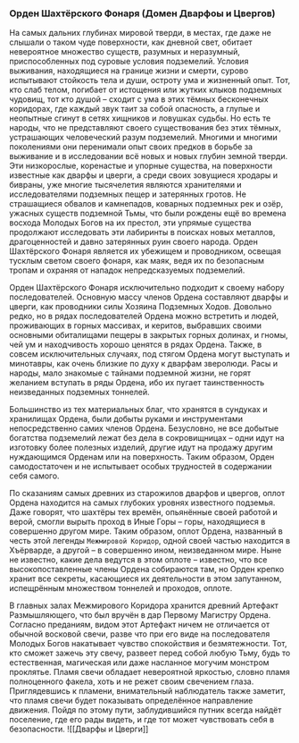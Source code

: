 ###  Орден Шахтёрского Фонаря (Домен Дварфоы и Цвергов)

На самых дальних глубинах мировой тверди, в местах, где даже не слышали о таком чуде поверхности, как дневной свет, обитает невероятное множество существ, разумных и неразумный, приспособленных под суровые условия подземелий. Условия выживания, находящиеся на границе жизни и смерти, сурово испытывают стойкость тела и души, остроту ума и жизненный опыт. Тот, кто слаб телом, погибает от истощения или жутких клыков подземных чудовищ, тот кто душой – сходит с ума в этих тёмных бесконечных коридорах, где каждый звук таит за собой опасность, а глупые и неопытные сгинут в сетях хищников и ловушках судьбы. Но есть те народы, что не представляют своего существования без этих тёмных, устрашающих человеческий разум подземелий. Многими и многими поколениями они перенимали опыт своих предков в борьбе за выживание и в исследовании всё новых и новых глубин земной тверди. Эти низкорослые, коренастые и упорные существа, на поверхности известные как дварфы и цверги, а среди своих зовущиеся хродары и бивраны, уже многие тысячелетия являются хранителями и исследователями подземных пещер и затерянных гротов. Не страшащиеся обвалов и камнепадов, коварных подземных рек и озёр, ужасных существ подземной Тьмы, что были рождены ещё во времена восхода Молодых Богов на их престол, эти упрямые существа продолжают исследовать эти лабиринты в поисках новых металлов, драгоценностей и давно затерянных руин своего народа. Орден Шахтёрского Фонаря является их убежищем и проводником, освещая тусклым светом своего фонаря, как маяк, ведя их по безопасным тропам и охраняя от нападок непредсказуемых подземелий.

Орден Шахтёрского Фонаря исключительно подходит к своему набору последователей. Основную массу членов Ордена составляют дварфы и цверги, как проводники силы Хозяина Подземных Ходов. Довольно редко, но в рядах последователей Ордена можно встретить и людей, проживающих в горных массивах, и керитов, выбравших своими основными обиталищами пещеры в закрытых горных долинах, и гномы, чей ум и находчивость хорошо ценятся в рядах Ордена. Также, в совсем исключительных случаях, под стягом Ордена могут выступать и минотавры, как очень близкие по духу к дварфам зверолюди. Расы и народы, мало знакомые с тайнами подземной жизни, не горят желанием вступать в ряды Ордена, ибо их пугает таинственность неизведанных подземных тоннелей.

Большинство из тех материальных благ, что хранятся в сундуках и хранилищах Ордена, были добыты руками и инструментами непосредственно самих членов Ордена. Безусловно, не все добытые богатства подземелий лежат без дела в сокровищницах – одни идут на изготовку более полезных изделий, другие идут на продажу другим нуждающимся Орденам или на поверхность. Таким образом, Орден самодостаточен и не испытывает особых трудностей в содержании себя самого.

По сказаниям самых древних из старожилов дварфов и цвергов, оплот Ордена находится на самых глубоких уровнях известного подземья. Даже говорят, что шахтёры тех времён, опьянённые своей работой и верой, смогли вырыть проход в Иные Горы – горы, находящиеся в совершенно другом мире. Таким образом, оплот Ордена, названный в честь этой легенды `Межмировой Коридор`, одной своей частью находится в Хъёрварде, а другой – в совершенно ином, неизведанном мире. Ныне не известно, какие дела ведутся в этом оплоте – известно, что все высокопоставленные члены Ордена собираются там, но Орден крепко хранит все секреты, касающиеся их деятельности в этом запутанном, испещрённым множеством тоннелей и проходов, оплоте.

В главных залах Межмирового Коридора хранится древний Артефакт Размышляющего, что был вручён в дар Первому Магистру Ордена. Согласно преданиям, видом этот Артефакт ничем не отличается от обычной восковой свечи, разве что при его виде на последователя Молодых Богов накатывает чувство спокойствия и безмятежности. Тот, кто сможет зажечь эту свечу, развеет перед собой любую Тьму, будь то естественная, магическая или даже насланное могучим монстром проклятье. Пламя свечи обладает невероятной яркостью, словно пламя полноценного факела, хоть и не режет своим свечением глаза. Приглядевшись к пламени, внимательный наблюдатель также заметит, что пламя свечи будет показывать определённое направление движения. Пойдя по этому пути, заблудившийся путник всегда найдёт поселение, где его рады видеть, и где тот может чувствовать себя в безопасности.
![[Дварфы и Цверги]]